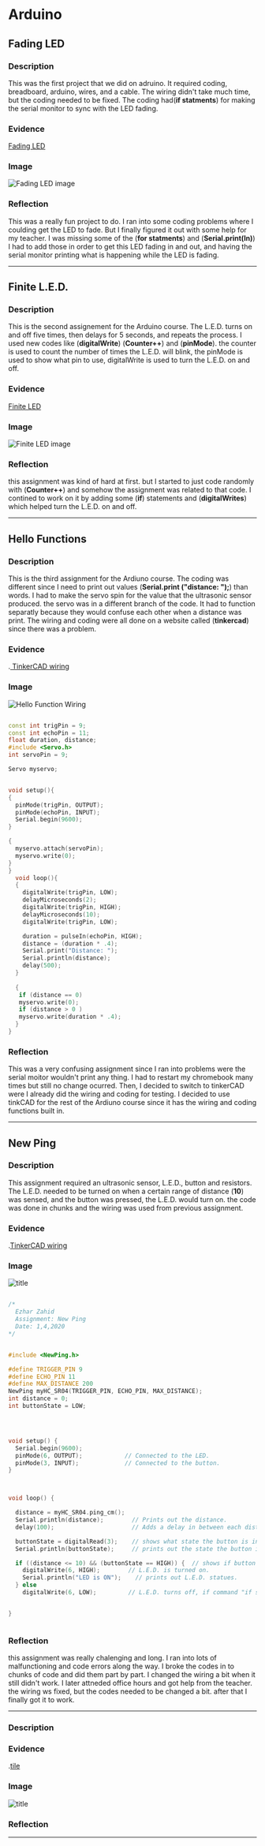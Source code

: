 # Arduino


## Fading LED



### Description
This was the first project that we did on adruino. It required coding, breadboard, arduino, wires, and a cable. The wiring didn't take much time, but the coding needed to be fixed. The coding had(**if statments**) for making the serial monitor to sync with the LED fading. 

### Evidence

[Fading LED](https://create.arduino.cc/editor/ezahid82/617ac921-1638-435e-976a-b8b7ad4c3d7a/preview)


### Image

![Fading LED image ](Pictures%20For%20Arduino/Arduino%20Wiring.jpg)

### Reflection
This was a really fun project to do. I ran into some coding problems where I coulding get the LED to fade. But I finally figured it out with some help for my teacher. I was missing some of the (**for statments**) and (**Serial.print(ln)**) I had to add those in order to get this LED fading in and out, and having the serial monitor printing what is happening while the LED is fading.




---





## Finite L.E.D.


### Description

This is the second assignement for the Arduino course. The L.E.D. turns on and off five times, then delays for 5 seconds, and repeats the process. I used new codes like (**digitalWrite**) (**Counter++**) and (**pinMode**). the counter is used to count the number of times the L.E.D. will blink, the pinMode is used to show what pin to use, digitalWrite is used to turn the L.E.D. on and off. 


### Evidence

[Finite LED](https://create.arduino.cc/editor/ezahid82/98dac722-343a-47a0-acae-11e9772d0d68/preview)


### Image

![Finite LED image ](Pictures%20For%20Arduino/FiniteLED.jpg)


### Reflection

this assignment was kind of hard at first. but I started to just code randomly with (**Counter++**) and somehow the assignment was related to that code. I contined to work on it by adding some (**if**) statements and (**digitalWrites**) which helped turn the L.E.D. on and off. 





---





## Hello Functions 


### Description

This is the third assignment for the Ardiuno course. The coding was different since I need to print out values (**Serial.print ("distance: ");**) than words. I had to make the servo spin for the value that the ultrasonic sensor produced. the servo was in a different branch of the code. It had to function separatly because they would confuse each other when a distance was print. The wiring and coding were all done on a website called (**tinkercad**) since there was a problem. 

### Evidence

.[ TinkerCAD wiring ](https://www.tinkercad.com/things/64qZtm935sM-glorious-bruticus-hillar/editel)

### Image

![Hello Function Wiring](Pictures%20For%20Arduino/Hello%20Function.png)



```C++

const int trigPin = 9;
const int echoPin = 11;
float duration, distance;
#include <Servo.h>
int servoPin = 9; 

Servo myservo;


void setup(){
{
  pinMode(trigPin, OUTPUT);
  pinMode(echoPin, INPUT);
  Serial.begin(9600);
}

{
  myservo.attach(servoPin);
  myservo.write(0);
}
}
  void loop(){
  {
    digitalWrite(trigPin, LOW);
    delayMicroseconds(2);
    digitalWrite(trigPin, HIGH);
    delayMicroseconds(10);
    digitalWrite(trigPin, LOW);

    duration = pulseIn(echoPin, HIGH);
    distance = (duration * .4);
    Serial.print("Distance: ");
    Serial.println(distance);
    delay(500);
  }
  
  {
   if (distance == 0)
   myservo.write(0);
   if (distance > 0 )
   myservo.write(duration * .4);
  }
}

```




### Reflection

This was a very confusing assignment since I ran into problems were the serial moitor wouldn't print any thing. I had to restart my chromebook many times but still no change ocurred. Then, I decided to switch to tinkerCAD were I already did the wiring and coding for testing. I decided to use tinkCAD for the rest of the Ardiuno course since it has the wiring and coding functions built in. 



---




## New Ping




### Description
This assignment required an ultrasonic sensor, L.E.D., button and resistors. The L.E.D. needed to be turned on when a certain range of distance (**10**) was sensed, and the button was pressed, the L.E.D. would turn on. the code was done in chunks and the wiring was used from previous assignment. 

### Evidence

.[TinkerCAD wiring ](https://www.tinkercad.com/things/6JflxveDrT0-new-ping/editel)

### Image

![title](link)



```C++

/*
  Ezhar Zahid
  Assignment: New Ping
  Date: 1,4,2020
*/


#include <NewPing.h>

#define TRIGGER_PIN 9
#define ECHO_PIN 11
#define MAX_DISTANCE 200
NewPing myHC_SR04(TRIGGER_PIN, ECHO_PIN, MAX_DISTANCE);
int distance = 0;
int buttonState = LOW;




void setup() {
  Serial.begin(9600);
  pinMode(6, OUTPUT);            // Connected to the LED.
  pinMode(3, INPUT);             // Connected to the button.
}



void loop() {

  distance = myHC_SR04.ping_cm();
  Serial.println(distance);        // Prints out the distance.
  delay(100);                      // Adds a delay in between each distance printed.

  buttonState = digitalRead(3);    // shows what state the button is in.
  Serial.println(buttonState);     // prints out the state the button is in.

  if ((distance <= 10) && (buttonState == HIGH)) {  // shows if button and distance is high and below 10.
    digitalWrite(6, HIGH);        // L.E.D. is turned on.
    Serial.println("LED is ON");    // prints out L.E.D. statues.
  } else
    digitalWrite(6, LOW);         // L.E.D. turns off, if command "if statment" doesn't meet requirments. 


}



```





### Reflection
this assignment was really chalenging and long. I ran into lots of malfunctioning and code errors along the way. I broke the codes in to chunks of code and did them part by part. I changed the wiring a bit when it still didn't work. I later attneded office hours and got help from the teacher. the wiring ws fixed, but the codes needed to be changed a bit. after that I finally got it to work.





---





### Description

### Evidence

.[tile](link)


### Image

![title](link)


### Reflection





---



